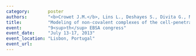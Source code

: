 ```yaml
---
category:       poster
authors:        "<b>Crowet J.M.</b>, Lins L., Deshayes S., Divita G., Morris M., Brasseur R., Thomas A."
title:          "Modeling of non-covalent complexes of the cell-penetrating peptide CADY and its siRNA cargo"
event:          "9<sup>th</sup> EBSA congress"
event_date:     "July 13-17, 2013"
event_location: "Lisbon, Portugal"
event_url:
---
```

